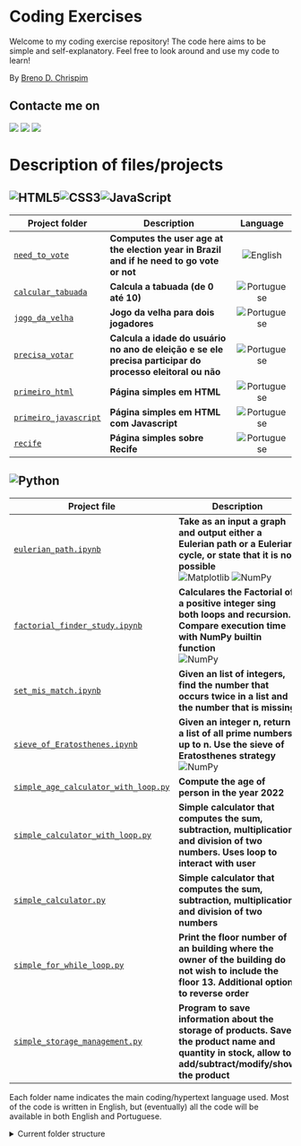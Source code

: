# Coding Exercises

Welcome to my coding exercise repository! The code here aims to be simple and self-explanatory. Feel free to look around and use my code to learn!

By [Breno D. Chrispim](https://github.com/DChrispim)

## Contacte me on
<div>
<a href = "mailto:brenoadsdc@gmail.com"><img loading="lazy" src="https://img.shields.io/badge/Gmail-D14836?style=for-the-badge&logo=gmail&logoColor=white" target="_blank"></a>
<a href="https://www.linkedin.com/in/brenochrispim/" target="_blank"><img loading="lazy" src="https://img.shields.io/badge/linkedin-%230077B5.svg?style=for-the-badge&logo=linkedin&logoColor=white" target="_blank"></a>
<a href="https://dchrispim.github.io/my-page/" target="_blank"><img loading="lazy" src="https://img.shields.io/badge/github%20pages-121013?style=for-the-badge&logo=github&logoColor=white" target="_blank"></a>
</div>

# Description of files/projects

## ![HTML5](https://img.shields.io/badge/html5-%23E34F26.svg?style=for-the-badge&logo=html5&logoColor=white)![CSS3](https://img.shields.io/badge/css3-%231572B6.svg?style=for-the-badge&logo=css3&logoColor=white)![JavaScript](https://img.shields.io/badge/javascript-%23323330.svg?style=for-the-badge&logo=javascript&logoColor=%23F7DF1E)

| Project folder                                                          | Description                                                                                                          |                           Language                           |
| ----------------------------------------------------------------------- | -------------------------------------------------------------------------------------------------------------------- | :----------------------------------------------------------: |
| [`need_to_vote`](HTML-CSS-Javascript/eng/need_to_vote)                  | **Computes the user age at the election year in Brazil and if he need to go vote or not**                  |    ![English](https://img.shields.io/badge/English-blue)     |
| [`calcular_tabuada`](HTML-CSS-Javascript/port-BR/calcular_tabuada)      | **Calcula a tabuada (de 0 até 10)**                                          | ![Portuguese](https://img.shields.io/badge/Portuguese-green) |
| [`jogo_da_velha`](HTML-CSS-Javascript/port-BR/jogo_da_velha)            | **Jogo da velha para dois jogadores**                                                                                | ![Portuguese](https://img.shields.io/badge/Portuguese-green) |
| [`precisa_votar`](HTML-CSS-Javascript/port-BR/precisa_votar)            | **Calcula a idade do usuário no ano de eleição e se ele precisa participar do processo eleitoral ou não** | ![Portuguese](https://img.shields.io/badge/Portuguese-green) |
| [`primeiro_html`](HTML-CSS-Javascript/port-BR/primeiro_html)            | **Página simples em HTML**                                                                                                      | ![Portuguese](https://img.shields.io/badge/Portuguese-green) |
| [`primeiro_javascript`](HTML-CSS-Javascript/port-BR/primeiro_javascrip) | **Página simples em HTML com Javascript**                                                                                                      | ![Portuguese](https://img.shields.io/badge/Portuguese-green) |
| [`recife`](HTML-CSS-Javascript/port-BR/recife)                          | **Página simples sobre Recife**                                                                                                      | ![Portuguese](https://img.shields.io/badge/Portuguese-green) |

## ![Python](https://img.shields.io/badge/python-3670A0?style=for-the-badge&logo=python&logoColor=ffdd54)

| Project file                                                                   | Description                                                                                                                                                                                                                                                                                                                                                   |                           Language                           |
| ------------------------------------------------------------------------------ | ------------------------------------------------------------------------------------------------------------------------------------------------------------------------------------------------------------------------------------------------------------------------------------------------------------------------------------------------------------- | :----------------------------------------------------------: |
| [`eulerian_path.ipynb`](Python/eulerian_path.ipynb)                            | **Take as an input a graph and output either a Eulerian path or a Eulerian cycle, or state that it is not possible** <br/> ![Matplotlib](https://img.shields.io/badge/Matplotlib-%23ffffff.svg?style=for-the-badge&logo=Matplotlib&logoColor=black) ![NumPy](https://img.shields.io/badge/numpy-%23013243.svg?style=for-the-badge&logo=numpy&logoColor=white) |    ![English](https://img.shields.io/badge/English-blue)     |
| [`factorial_finder_study.ipynb`](Python/factorial_finder_study.ipynb)          | **Calculares the Factorial of a positive integer sing both loops and recursion. Compare execution time with NumPy builtin function** <br/> ![NumPy](https://img.shields.io/badge/numpy-%23013243.svg?style=for-the-badge&logo=numpy&logoColor=white)                                      |    ![English](https://img.shields.io/badge/English-blue)     |
| [`set_mis_match.ipynb`](Python/set_mis_match.ipynb)                            | **Given an list of integers, find the number that occurs twice in a list and the number that is missing**                                                                                                                                                                                                                                        |    ![English](https://img.shields.io/badge/English-blue)     |
| [`sieve_of_Eratosthenes.ipynb`](Python/sieve_of_Eratosthenes.ipynb)            | **Given an integer n, return a list of all prime numbers up to n. Use the sieve of Eratosthenes strategy** <br/> ![NumPy](https://img.shields.io/badge/numpy-%23013243.svg?style=for-the-badge&logo=numpy&logoColor=white)                                                                                                                                    |    ![English](https://img.shields.io/badge/English-blue)     |
| [`simple_age_calculator_with_loop.py`](Python/simple_age_calculator_with_loop.py) | **Compute the age of person in the year 2022**                                                                                                                                                                                                                                                                                                                | ![Portuguese](https://img.shields.io/badge/Portuguese-green) |
| [`simple_calculator_with_loop.py`](Python/simple_age_calculator_with_loop.py)     | **Simple calculator that computes the sum, subtraction, multiplication and division of two numbers. Uses loop to interact with user**                                                                                                                                                                                                                  | ![Portuguese](https://img.shields.io/badge/Portuguese-green) |
| [`simple_calculator.py`](Python/simple_calculator.py)                             | **Simple calculator that computes the sum, subtraction, multiplication and division of two numbers**                                                                                                                                                                                                                                                           | ![Portuguese](https://img.shields.io/badge/Portuguese-green) |
| [`simple_for_while_loop.py`](Python/simple_for_while_loop.py)                     | **Print the floor number of an building where the owner of the building do not wish to include the floor 13. Additional option to reverse order**                                                                                                                                                                                                                  |    ![English](https://img.shields.io/badge/English-blue)     |
| [`simple_storage_management.py`](Python/simple_storage_management.py)             | **Program to save information about the storage of products. Save the product name and quantity in stock, allow to add/subtract/modify/show the product**                                                                                                                                                                                                     |    ![English](https://img.shields.io/badge/English-blue)     |

Each folder name indicates the main coding/hypertext language used. Most of the code is written in English, but (eventually) all the code will be available in both English and Portuguese.

<details>
  <summary>Current folder structure</summary>

  ```bash
HTML-CSS-Javascript
   |-- eng
   |   |-- need_to_vote_page
   |   |   |-- index.html
   |   |   |-- js
   |   |   |   |-- functions.js
   |-- port-BR
   |   |-- calcular_tabuada_pagina
   |   |   |-- index.html
   |   |   |-- js
   |   |   |   |-- funcoes.js
   |   |-- jogo_da_velha_pagina
   |   |   |-- index.html
   |   |   |-- js
   |   |   |   |-- funcoes.js
   |   |-- precisa_votar_pagina
   |   |   |-- index.html
   |   |   |-- js
   |   |   |   |-- funcoes.js
   |   |-- primeiro_html
   |   |   |-- img
   |   |   |   |-- Flag_of_France.svg
   |   |   |   |-- Flag_of_Portugal.svg
   |   |   |   |-- Flag_of_Spain.svg
   |   |   |   |-- logoBasic.svg
   |   |   |   |-- logoFull.svg
   |   |   |   |-- logoFullTransparent.svg
   |   |   |   |-- mapaEuropa.svg
   |   |   |-- index.html
   |   |-- primeiro_javascrip
   |   |   |-- index.html
   |   |   |-- js
   |   |   |   |-- script.js
   |   |-- recife_html
   |   |   |-- convento.html
   |   |   |-- css
   |   |   |   |-- main.css
   |   |   |-- img
   |   |   |   |-- Logo.svg
   |   |   |   |-- img1.jpg
   |   |   |   |-- img2.jpg
   |   |   |   |-- img3.jpg
   |   |   |   |-- img_fundo.png
   |   |   |   |-- marcoZero.jpg
   |   |   |-- index.html
   |   |   |-- outrosPontosTuristicos.html
   |   |   |-- parqueEsculturas.html
Python
   |-- eulerian_path.ipynb
   |-- factorial_finder_study.ipynb
   |-- set_mis_match.ipynb
   |-- sieve_of_Eratosthenes.ipynb
   |-- simple_age_calculator_with_loop.py
   |-- simple_calculator.py
   |-- simple_calculator_with_loop.py
   |-- simple_for_while_loop.py
   |-- simple_storage_management.py
```

</details>
